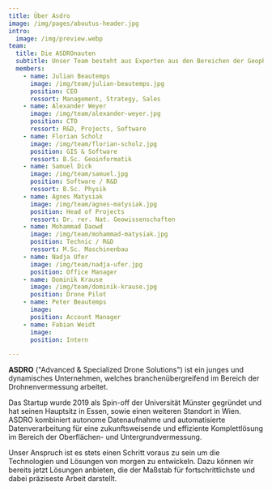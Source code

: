 ```yaml
---
title: Über Asdro
image: /img/pages/aboutus-header.jpg
intro:
  image: /img/preview.webp
team:
  title: Die ASDROnauten
  subtitle: Unser Team besteht aus Experten aus den Bereichen der Geophysik, der Drohnen-Technologie und der Software-Entwicklung
  members:
    - name: Julian Beautemps
      image: /img/team/julian-beautemps.jpg
      position: CEO
      ressort: Management, Strategy, Sales
    - name: Alexander Weyer
      image: /img/team/alexander-weyer.jpg
      position: CTO
      ressort: R&D, Projects, Software
    - name: Florian Scholz
      image: /img/team/florian-scholz.jpg
      position: GIS & Software
      ressort: B.Sc. Geoinformatik
    - name: Samuel Dick
      image: /img/team/samuel.jpg
      position: Software / R&D
      ressort: B.Sc. Physik
    - name: Agnes Matysiak
      image: /img/team/agnes-matysiak.jpg
      position: Head of Projects
      ressort: Dr. rer. Nat. Geowissenschaften
    - name: Mohammad Daowd
      image: /img/team/mohammad-matysiak.jpg
      position: Technic / R&D
      ressort: M.Sc. Maschinenbau
    - name: Nadja Ufer
      image: /img/team/nadja-ufer.jpg
      position: Office Manager
    - name: Dominik Krause
      image: /img/team/dominik-krause.jpg
      position: Drone Pilot
    - name: Peter Beautemps
      image:
      position: Account Manager
    - name: Fabian Weidt
      image:
      position: Intern

---
```

**ASDRO** ("Advanced & Specialized Drone Solutions") ist ein junges und dynamisches Unternehmen, welches branchenübergreifend im Bereich der Drohnenvermessung arbeitet.

Das Startup wurde 2019 als Spin-off der Universität Münster gegründet und hat seinen Hauptsitz in Essen, sowie einen weiteren Standort in Wien. ASDRO kombiniert autonome Datenaufnahme und automatisierte Datenverarbeitung für eine zukunftsweisende und effiziente Komplettlösung im Bereich der Oberflächen- und Untergrundvermessung.

Unser Anspruch ist es stets einen Schritt voraus zu sein um die Technologien und Lösungen von morgen zu entwickeln. Dazu können wir bereits jetzt Lösungen anbieten, die der Maßstab für fortschrittlichste und dabei präziseste Arbeit darstellt.
